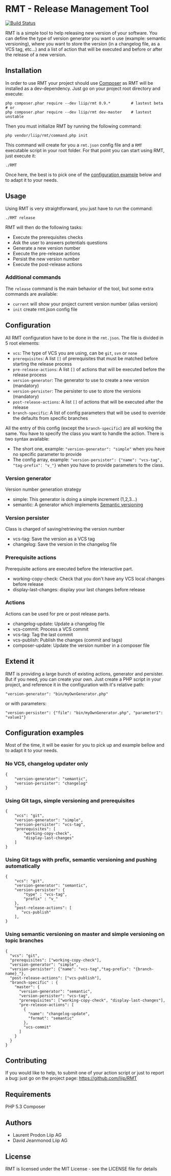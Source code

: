 RMT - Release Management Tool
=============================

[![Build Status](https://secure.travis-ci.org/liip/RMT.png?branch=master)](https://travis-ci.org/liip/RMT)

RMT is a simple tool to help releasing new version of your software. You can define the type of version generator you want o use (example: semantic versioning), where you want to store the version (in a changelog file, as a VCS tag, etc…) and a list of action that will be executed and before or after the release of a new version.


Installation
------------

In order to use RMT your project should use [Composer](http://getcomposer.org/) as RMT will be installed as a dev-dependency. Just go on your project root directory and execute:

    php composer.phar require --dev liip/rmt 0.9.*         # lastest beta
    # or
    php composer.phar require --dev liip/rmt dev-master    # lastest unstable

Then you must initialize RMT by running the following command:

    php vendor/liip/rmt/command.php init

This command will create for you a `rmt.json` config file and a `RMT` executable script in your root folder. For that point you can start using RMT, just execute it:

    ./RMT

Once here, the best is to pick one of the [configuration example](#configuration-examples) below and to adapt it to your needs.


Usage
-----
Using RMT is very straightforward, you just have to run the command:

    ./RMT release

RMT will then do the following tasks:

* Execute the prerequisites checks
* Ask the user to answers potentials questions
* Generate a new version number
* Execute the pre-release actions
* Persist the new version number
* Execute the post-release actions

### Additional commands

The `release` command is the main behavior of the tool, but some extra commands are available:

* `current` will show your project current version number (alias version)
* `init` create rmt.json config file

Configuration
-------------

All RMT configuration have to be done in the `rmt.json`. The file is divided in 5 root elements:

* `vcs`: The type of VCS you are using, can be `git`, `svn` or `none`
* `prerequisites`: A list `[]` of prerequisites that must be matched before starting the release process
* `pre-release-actions`: A list `[]` of actions that will be executed before the release process
* `version-generator`: The generator to use to create a new version (mandatory)
* `version-persister`: The persister to use to store the versions (mandatory)
* `post-release-actions`: A list `[]` of actions that will be executed after the release
* `branch-specific`: A list of config parameters that will be used to override the defaults from specific branches

All the entry of this config (except the `branch-specific`) are all working the same. You have to specify the class you want to handle the action. There is two syntax available:

* The short one, example: `"version-generator": "simple"` when you have no specific parameter to provide
* The config array, example:  `"version-persister": {"name": "vcs-tag", "tag-prefix": "v_"}` when you have to provide parameters to the class.

### Version generator

Version number generation strategy

* simple: This generator is doing a simple increment (1,2,3...)
* semantic: A generator which implements [Semantic versioning](http://semver.org)

### Version persister

Class is charged of saving/retrieving the version number

* vcs-tag: Save the version as a VCS tag
* changelog: Save the version in the changelog file 

### Prerequisite actions

Prerequisite actions are executed before the interactive part.

* working-copy-check: Check that you don't have any VCS local changes before release
* display-last-changes: display your last changes before release

### Actions

Actions can be used for pre or post release parts.

* changelog-update: Update a changelog file
* vcs-commit: Process a VCS commit
* vcs-tag: Tag the last commit
* vcs-publish: Publish the changes (commit and tags)
* composer-update: Update the version number in a composer file

Extend it
---------

RMT is providing a large bunch of existing actions, generator and persister. But if you need, you can create your own. Just create a PHP script in your project, and reference it in the configuration with it's relative path:

    "version-generator": "bin/myOwnGenerator.php"
    
or with parameters:

    "version-persister": {"file": "bin/myOwnGenerator.php", "parameter1": "value1"}


Configuration examples
----------------------
Most of the time, it will be easier for you to pick up and example bellow and to adapt it to your needs.

### No VCS, changelog updater only

```
{
    "version-generator": "semantic",  
    "version-persister": "changelog"
}
```

### Using Git tags, simple versioning and prerequisites
```
{
    "vcs": "git",
    "version-generator": "simple",  
    "version-persister": "vcs-tag",  
    "prerequisites": [
        "working-copy-check",
        "display-last-changes"
    ]
}
```

### Using Git tags with prefix, semantic versioning and pushing automatically
```
{
    "vcs": "git",
    "version-generator": "semantic",  
    "version-persister": {
        "type" : "vcs-tag",
        "prefix" : "v_"
    },
    "post-release-actions": [
       "vcs-publish"
    ],
}
```
### Using semantic versioning on master and simple versioning on topic branches
```
{
  "vcs": "git",
  "prerequisites": ["working-copy-check"],
  "version-generator": "simple",
  "version-persister": {"name": "vcs-tag","tag-prefix": "{branch-name}_"},
  "post-release-actions": ["vcs-publish"],
  "branch-specific" : {
    "master": {
      "version-generator": "semantic",
      "version-persister": "vcs-tag",
      "prerequisites": ["working-copy-check", "display-last-changes"],
      "pre-release-actions": [
        {
          "name": "changelog-update",
          "format": "semantic"
        },
        "vcs-commit"
      ]
    }
  }
}
```

Contributing
------------
If you would like to help, to submit one of your action script or just to report a bug: just go on the project page: https://github.com/liip/RMT

Requirements
------------

PHP 5.3
Composer

Authors
-------

* Laurent Prodon Liip AG
* David Jeanmonod Liip AG

License
-------

RMT is licensed under the MIT License - see the LICENSE file for details

